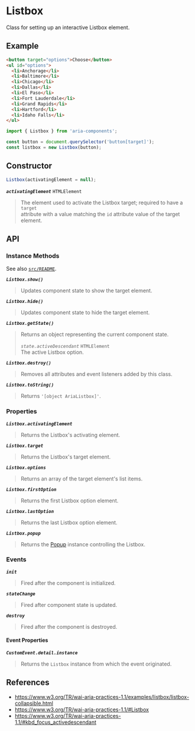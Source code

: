 Listbox
=======

Class for setting up an interactive Listbox element.

## Example

```html
<button target="options">Choose</button>
<ul id="options">
  <li>Anchorage</li>
  <li>Baltimore</li>
  <li>Chicago</li>
  <li>Dallas</li>
  <li>El Paso</li>
  <li>Fort Lauderdale</li>
  <li>Grand Rapids</li>
  <li>Hartford</li>
  <li>Idaho Falls</li>
</ul>
```

```javascript
import { Listbox } from 'aria-components';

const button = document.querySelector('button[target]');
const listbox = new Listbox(button);
```

## Constructor

```javascript
Listbox(activatingElement = null);
```

_**`activatingElement`**_ `HTMLElement`  
> The element used to activate the Listbox target; required to have a `target`  
attribute with a value matching the `id` attribute value of the target element.

## API

### Instance Methods

See also [`src/README`](../).

_**`Listbox.show()`**_  
> Updates component state to show the target element.

_**`Listbox.hide()`**_  
> Updates component state to hide the target element.

_**`Listbox.getState()`**_  
> Returns an object representing the current component state.
>
> _`state.activeDescendant`_ `HTMLElement`  
> The active Listbox option.

_**`Listbox.destroy()`**_  
> Removes all attributes and event listeners added by this class.

_**`Listbox.toString()`**_  
> Returns `'[object AriaListbox]'`.

### Properties

_**`Listbox.activatingElement`**_  
> Returns the Listbox's activating element.

_**`Listbox.target`**_  
> Returns the Listbox's target element.

_**`Listbox.options`**_  
> Returns an array of the target element's list items.

_**`Listbox.firstOption`**_  
> Returns the first Listbox option element.

_**`Listbox.lastOption`**_  
> Returns the last Listbox option element.

_**`Listbox.popup`**_  
> Returns the [Popup](https://github.com/goodguyry/AriaComponents/blob/master/src/Popup) instance controlling the Listbox.

### Events

_**`init`**_  
> Fired after the component is initialized.

_**`stateChange`**_  
> Fired after component state is updated.

_**`destroy`**_  
> Fired after the component is destroyed.

#### Event Properties

_**`CustomEvent.detail.instance`**_
> Returns the `Listbox` instance from which the event originated.

## References

- https://www.w3.org/TR/wai-aria-practices-1.1/examples/listbox/listbox-collapsible.html
- https://www.w3.org/TR/wai-aria-practices-1.1/#Listbox
- https://www.w3.org/TR/wai-aria-practices-1.1/#kbd_focus_activedescendant
